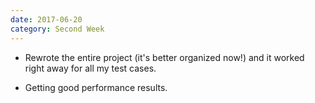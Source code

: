```yaml
---
date: 2017-06-20
category: Second Week
---
```


   * Rewrote the entire project (it's better organized now!) and it worked right away for all my test cases.

   * Getting good performance results.
